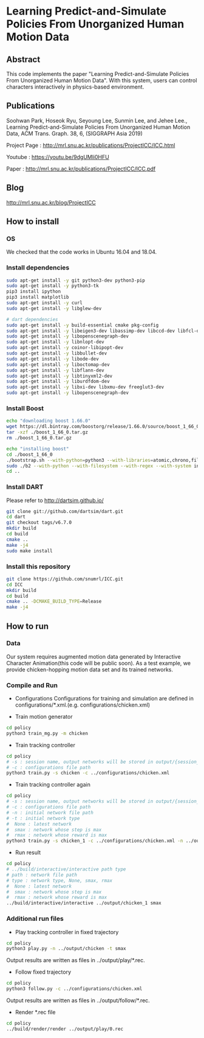 # Learning Predict-and-Simulate Policies From Unorganized Human Motion Data

## Abstract

This code implements the paper "Learning Predict-and-Simulate Policies From Unorganized Human Motion Data". With this system, users can control characters interactively in physics-based environment. 

## Publications

Soohwan Park, Hoseok Ryu, Seyoung Lee, Sunmin Lee, and Jehee Lee., Learning Predict-and-Simulate Policies From Unorganized Human Motion Data, ACM Trans. Graph. 38, 6, (SIGGRAPH Asia 2019)


Project Page : http://mrl.snu.ac.kr/publications/ProjectICC/ICC.html

Youtube : https://youtu.be/9dgUMli0HFU

Paper : http://mrl.snu.ac.kr/publications/ProjectICC/ICC.pdf

## Blog

http://mrl.snu.ac.kr/blog/ProjectICC

## How to install

### OS

We checked that the code works in Ubuntu 16.04 and 18.04.

### Install dependencies

```bash
sudo apt-get install -y git python3-dev python3-pip
sudo apt-get install -y python3-tk
pip3 install ipython
pip3 install matplotlib
sudo apt-get install -y curl
sudo apt-get install -y libglew-dev

# dart dependencies
sudo apt-get install -y build-essential cmake pkg-config
sudo apt-get install -y libeigen3-dev libassimp-dev libccd-dev libfcl-dev libboost-regex-dev libboost-system-dev
sudo apt-get install -y libopenscenegraph-dev
sudo apt-get install -y libnlopt-dev
sudo apt-get install -y coinor-libipopt-dev
sudo apt-get install -y libbullet-dev
sudo apt-get install -y libode-dev
sudo apt-get install -y liboctomap-dev
sudo apt-get install -y libflann-dev
sudo apt-get install -y libtinyxml2-dev
sudo apt-get install -y liburdfdom-dev
sudo apt-get install -y libxi-dev libxmu-dev freeglut3-dev
sudo apt-get install -y libopenscenegraph-dev
```

### Install Boost

```bash
echo "downloading boost 1.66.0"
wget https://dl.bintray.com/boostorg/release/1.66.0/source/boost_1_66_0.tar.gz
tar -xzf ./boost_1_66_0.tar.gz
rm ./boost_1_66_0.tar.gz

echo "installing boost"
cd ./boost_1_66_0
./bootstrap.sh --with-python=python3 --with-libraries=atomic,chrono,filesystem,python,system,regex
sudo ./b2 --with-python --with-filesystem --with-regex --with-system install
cd ..
```

### Install DART

Please refer to http://dartsim.github.io/

```bash
git clone git://github.com/dartsim/dart.git
cd dart
git checkout tags/v6.7.0
mkdir build
cd build
cmake ..
make -j4
sudo make install
```

### Install this repository

```bash
git clone https://github.com/snumrl/ICC.git
cd ICC
mkdir build
cd build
cmake .. -DCMAKE_BUILD_TYPE=Release
make -j4
```

## How to run

### Data

Our system requires augmented motion data generated by Interactive Character Animation(this code will be public soon). As a test example, we provide chicken-hopping motion data set and its trained networks.


### Compile and Run
- Configurations
Configurations for training and simulation are defined in configurations/\*.xml.(e.g. configurations/chicken.xml) 


- Train motion generator
```bash
cd policy
python3 train_mg.py -m chicken
```

- Train tracking controller
```bash
cd policy
# -s : session name, output networks will be stored in output/{session_name}
# -c : configurations file path
python3 train.py -s chicken -c ../configurations/chicken.xml
```

- Train tracking controller again
```bash
cd policy
# -s : session name, output networks will be stored in output/{session_name}
# -c : configurations file path
# -n : initial network file path
# -t : initial network type
#  None : latest network
#  smax : network whose step is max
#  rmax : network whose reward is max
python3 train.py -s chicken_1 -c ../configurations/chicken.xml -n ../output/chicken -t smax
```

- Run result
```bash
cd policy
# ../build/interactive/interactive path type
# path : network file path
# type : network type, None, smax, rmax
#  None : latest network
#  smax : network whose step is max
#  rmax : network whose reward is max
../build/interactive/interactive ../output/chicken_1 smax
```

### Additional run files
- Play tracking controller in fixed trajectory
```bash
cd policy
python3 play.py -n ../output/chicken -t smax
```
Output results are written as files in ../output/play/\*.rec.

- Follow fixed trajectory
```bash
cd policy
python3 follow.py -c ../configurations/chicken.xml
```
Output results are written as files in ../output/follow/\*.rec.

- Render \*.rec file

```bash
cd policy
../build/render/render ../output/play/0.rec
```
